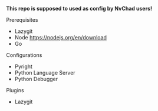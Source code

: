 **This repo is supposed to used as config by NvChad users!**

Prerequisites
- Lazygit
- Node https://nodejs.org/en/download
- Go


Configurations
- Pyright
- Python Language Server
- Python Debugger

Plugins 
- Lazygit


